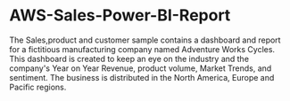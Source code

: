 # AWS-Sales-Power-BI-Report

The Sales,product and customer sample contains a dashboard and report for a fictitious manufacturing company named Adventure Works Cycles. 
This dashboard is created to keep an eye on the industry and the company's Year on Year Revenue, product volume, Market Trends, and sentiment.
The business is distributed in the North America, Europe and Pacific regions.
